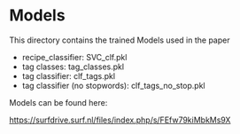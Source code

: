 # Models

This directory contains the trained Models used in the paper

* recipe_classifier: SVC_clf.pkl
* tag classes: tag_classes.pkl
* tag classifier: clf_tags.pkl
* tag classifier (no stopwords): clf_tags_no_stop.pkl

Models can be found here:

https://surfdrive.surf.nl/files/index.php/s/FEfw79kiMbkMs9X

